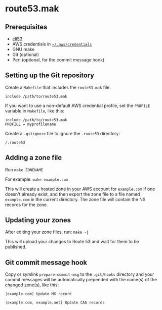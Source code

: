 # route53.mak

## Prerequisites

* [cli53](https://github.com/barnybug/cli53)
* AWS credentials in [`~/.aws/credentials`](https://docs.aws.amazon.com/cli/latest/userguide/cli-configure-files.html)
* GNU make
* Git (optional)
* Perl (optional, for the commit message hook)

## Setting up the Git repository

Create a `Makefile` that includes the `route53.mak` file:

```make
include /path/to/route53.mak
```

If you want to use a non-default AWS credential profile, set the `PROFILE` variable in `Makefile`, like this:

```make
include /path/to/route53.mak
PROFILE = myprofilename
```

Create a `.gitignore` file to ignore the `.route53` directory:

```
/.route53
```
## Adding a zone file

Run `make ZONENAME`

For example: `make example.com`

This will create a hosted zone in your AWS account for `example.com` if one doesn't already exist, and then export the zone file to a file named `example.com` in the current directory. The zone file will contain the NS records for the zone.

## Updating your zones

After editing your zone files, run: `make -j`

This will upload your changes to Route 53 and wait for them to be published.

## Git commit message hook

Copy or symlink `prepare-commit-msg` to the `.git/hooks` directory and your commit
messages will be automatically prepended with the name(s) of the changed
zone(s), like this:

```
[example.com] Update MX record
```

```
[example.com, example.net] Update CAA records
```
